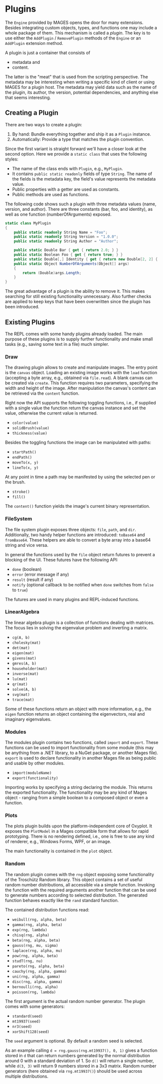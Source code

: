 # Plugins

The `Engine` provided by MAGES opens the door for many extensions. Besides integrating custom objects, types, and functions one may include a whole package of them. This mechanism is called a *plugin*. The key is to use either the `AddPlugin` / `RemovePlugin` methods of the `Engine` or an `AddPlugin` extension method.

A plugin is just a container that consists of

- metadata and
- content.

The latter is the "meat" that is used from the scripting perspective. The metadata may be interesting when writing a specific kind of client or using MAGES for a plugin host. The metadata may yield data such as the name of the plugin, its author, the version, potential dependencies, and anything else that seems interesting.

## Creating a Plugin

There are two ways to create a plugin:

1. By hand: Bundle everything together and ship it as a `Plugin` instance.
2. Automatically: Provide a type that matches the plugin convention.

Since the first variant is straight forward we'll have a closer look at the second option. Here we provide a `static class` that uses the following styles:

* The name of the class ends with `Plugin`, e.g., `MyPlugin`.
* It contains `public static readonly` fields of type `String`. The name of the fields is the metadata key, the field's value represents the metadata value.
* Public properties with a getter are used as constants.
* Public methods are used as functions.

The following code shows such a plugin with three metadata values (name, version, and author). There are three constants (bar, foo, and identity), as well as one function (numberOfArguments) exposed.

```csharp
static class MyPlugin
{
    public static readonly String Name = "Foo";
    public static readonly String Version = "1.0.0";
    public static readonly String Author = "Author";

    public static Double Bar { get { return 2.0; } }
    public static Boolean Foo { get { return true; } }
    public static Double[,] Identity { get { return new Double[2, 2] { { 1.0, 0.0 }, { 0.0, 1.0 } }; } }
    public static Object NumberOfArguments(Object[] args)
    {
        return (Double)args.Length;
    }
}
```

The great advantage of a plugin is the ability to remove it. This makes searching for still existing functionality unnecessary. Also further checks are applied to keep keys that have been overwritten since the plugin has been introduced.

## Existing Plugins

The REPL comes with some handy plugins already loaded. The main purpose of these plugins is to supply further functionality and make small tasks (e.g., saving some text in a file) much simpler.

### Draw

The drawing plugin allows to create and manipulate images. The entry point is the `canvas` object. Loading an existing image works with the `load` function (accepting a byte array, e.g., obtained via `file.read`). A blank canvas can be created via `create`. This function requires two parameters, specifying the width and height of the image. After manipulation the canvas's content can be retrieved via the `content` function.

Right now the API supports the following toggling functions, i.e., if supplied with a single value the function return the canvas instance and set the value, otherwise the current value is returned.

* `color(value)`
* `solidBrush(value)`
* `thickness(value)`

Besides the toggling functions the image can be manipulated with paths:

* `startPath()`
* `endPath()`
* `moveTo(x, y)`
* `lineTo(x, y)`

At any point in time a path may be manifested by using the selected pen or the brush.

* `stroke()`
* `fill()`

The `content()` function yields the image's current binary representation.

### FileSystem

The file system plugin exposes three objects: `file`, `path`, and `dir`. Additionally, two handy helper functions are introduced: `toBase64` and `fromBase64`. These helpers are able to convert a byte array into a base64 string and vice versa.

In general the functions used by the `file` object return futures to prevent a blocking of the UI. These futures have the following API:

* `done` (boolean)
* `error` (error message if any)
* `result` (result if any)
* `notify` (optional callback to be notified when `done` switches from `false` to `true`)

The futures are used in many plugins and REPL-induced functions.

### LinearAlgebra

The linear algebra plugin is a collection of functions dealing with matrices. The focus lies in solving the eigenvalue problem and inverting a matrix.

* `cg(A, b)`
* `cholesky(mat)`
* `det(mat)`
* `eigen(mat)`
* `givens(mat)`
* `gmres(A, b)`
* `householder(mat)`
* `inverse(mat)`
* `lu(mat)`
* `qr(mat)`
* `solve(A, b)`
* `svg(mat)`
* `trace(mat)`

Some of these functions return an object with more information, e.g., the `eigen` function returns an object containing the eigenvectors, real and imaginary eigenvalues.

### Modules

The modules plugin contains two functions, called `import` and `export`. These functions can be used to import functionality from some module (this may be anything from a .NET library, to a NuGet package, or another Mages file). `export` is used to declare functionality in another Mages file as being public and usable by other modules.

* `import(moduleName)`
* `export(functionality)`

Importing works by specifying a string declaring the module. This returns the exported functionality. The functionality may be any kind of Mages object - ranging from a simple boolean to a composed object or even a function.

### Plots

The plots plugin builds upon the platform-independent core of Oxyplot. It exposes the `PlotModel` in a Mages compatible form that allows for rapid prototyping. There is no rendering defined, i.e., one is free to use any kind of renderer, e.g., Windows Forms, WPF, or an image.

The main functionality is contained in the `plot` object.

### Random

The random plugin comes with the `rng` object exposing some functionality of the Troschütz Random library. This object contains a set of useful random number distributions, all accessible via a simple function. Invoking the function with the required arguments another function that can be used to generate numbers according to selected distribution. The generated function behaves exactly like the `rand` standard function.

The contained distribution functions read:

* `weibull(rng, alpha, beta)`
* `gamma(rng, alpha, beta)`
* `exp(rng, lambda)`
* `chisq(rng, alpha)`
* `beta(rng, alpha, beta)`
* `gauss(rng, mu, sigma)`
* `laplace(rng, alpha, mu)`
* `pow(rng, alpha, beta)`
* `studT(rng, nu)`
* `pareto(rng, alpha, beta)`
* `cauchy(rng, alpha, gamma)`
* `uni(rng, alpha, gamma)`
* `disc(rng, alpha, gamma)`
* `bernoulli(rng, alpha)`
* `poisson(rng, lambda)`

The first argument is the actual random number generator. The plugin comes with some generators:

* `standard(seed)`
* `mt19937(seed)`
* `nr3(seed)`
* `xorShift128(seed)`

The `seed` argument is optional. By default a random seed is selected.

As an example calling `d = rng.gauss(rng.mt19937(), 0, 1)` gives a function stored in `d` that can return numbers generated by the normal distribution around 0 with a standard deviation of 1. So `d()` will return a single number, while `d(3, 3)` will return 9 numbers stored in a 3x3 matrix. Random number generators (here obtained via `rng.mt19937()`) should be used across multiple distributions.